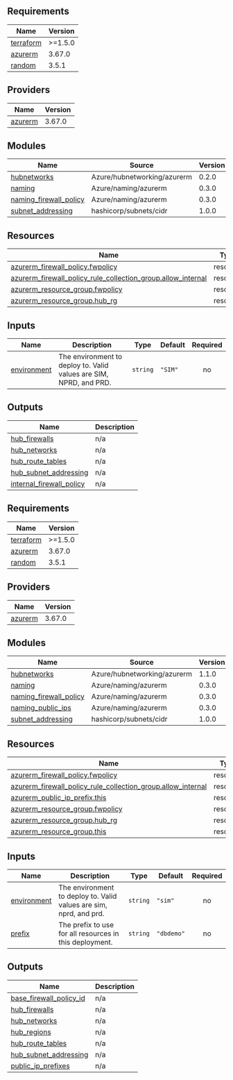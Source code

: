 ## Requirements

| Name | Version |
|------|---------|
| <a name="requirement_terraform"></a> [terraform](#requirement\_terraform) | >=1.5.0 |
| <a name="requirement_azurerm"></a> [azurerm](#requirement\_azurerm) | 3.67.0 |
| <a name="requirement_random"></a> [random](#requirement\_random) | 3.5.1 |

## Providers

| Name | Version |
|------|---------|
| <a name="provider_azurerm"></a> [azurerm](#provider\_azurerm) | 3.67.0 |

## Modules

| Name | Source | Version |
|------|--------|---------|
| <a name="module_hubnetworks"></a> [hubnetworks](#module\_hubnetworks) | Azure/hubnetworking/azurerm | 0.2.0 |
| <a name="module_naming"></a> [naming](#module\_naming) | Azure/naming/azurerm | 0.3.0 |
| <a name="module_naming_firewall_policy"></a> [naming\_firewall\_policy](#module\_naming\_firewall\_policy) | Azure/naming/azurerm | 0.3.0 |
| <a name="module_subnet_addressing"></a> [subnet\_addressing](#module\_subnet\_addressing) | hashicorp/subnets/cidr | 1.0.0 |

## Resources

| Name | Type |
|------|------|
| [azurerm_firewall_policy.fwpolicy](https://registry.terraform.io/providers/hashicorp/azurerm/3.67.0/docs/resources/firewall_policy) | resource |
| [azurerm_firewall_policy_rule_collection_group.allow_internal](https://registry.terraform.io/providers/hashicorp/azurerm/3.67.0/docs/resources/firewall_policy_rule_collection_group) | resource |
| [azurerm_resource_group.fwpolicy](https://registry.terraform.io/providers/hashicorp/azurerm/3.67.0/docs/resources/resource_group) | resource |
| [azurerm_resource_group.hub_rg](https://registry.terraform.io/providers/hashicorp/azurerm/3.67.0/docs/resources/resource_group) | resource |

## Inputs

| Name | Description | Type | Default | Required |
|------|-------------|------|---------|:--------:|
| <a name="input_environment"></a> [environment](#input\_environment) | The environment to deploy to. Valid values are SIM, NPRD, and PRD. | `string` | `"SIM"` | no |

## Outputs

| Name | Description |
|------|-------------|
| <a name="output_hub_firewalls"></a> [hub\_firewalls](#output\_hub\_firewalls) | n/a |
| <a name="output_hub_networks"></a> [hub\_networks](#output\_hub\_networks) | n/a |
| <a name="output_hub_route_tables"></a> [hub\_route\_tables](#output\_hub\_route\_tables) | n/a |
| <a name="output_hub_subnet_addressing"></a> [hub\_subnet\_addressing](#output\_hub\_subnet\_addressing) | n/a |
| <a name="output_internal_firewall_policy"></a> [internal\_firewall\_policy](#output\_internal\_firewall\_policy) | n/a |
<!-- BEGINNING OF PRE-COMMIT-TERRAFORM DOCS HOOK -->
## Requirements

| Name | Version |
|------|---------|
| <a name="requirement_terraform"></a> [terraform](#requirement\_terraform) | >=1.5.0 |
| <a name="requirement_azurerm"></a> [azurerm](#requirement\_azurerm) | 3.67.0 |
| <a name="requirement_random"></a> [random](#requirement\_random) | 3.5.1 |

## Providers

| Name | Version |
|------|---------|
| <a name="provider_azurerm"></a> [azurerm](#provider\_azurerm) | 3.67.0 |

## Modules

| Name | Source | Version |
|------|--------|---------|
| <a name="module_hubnetworks"></a> [hubnetworks](#module\_hubnetworks) | Azure/hubnetworking/azurerm | 1.1.0 |
| <a name="module_naming"></a> [naming](#module\_naming) | Azure/naming/azurerm | 0.3.0 |
| <a name="module_naming_firewall_policy"></a> [naming\_firewall\_policy](#module\_naming\_firewall\_policy) | Azure/naming/azurerm | 0.3.0 |
| <a name="module_naming_public_ips"></a> [naming\_public\_ips](#module\_naming\_public\_ips) | Azure/naming/azurerm | 0.3.0 |
| <a name="module_subnet_addressing"></a> [subnet\_addressing](#module\_subnet\_addressing) | hashicorp/subnets/cidr | 1.0.0 |

## Resources

| Name | Type |
|------|------|
| [azurerm_firewall_policy.fwpolicy](https://registry.terraform.io/providers/hashicorp/azurerm/3.67.0/docs/resources/firewall_policy) | resource |
| [azurerm_firewall_policy_rule_collection_group.allow_internal](https://registry.terraform.io/providers/hashicorp/azurerm/3.67.0/docs/resources/firewall_policy_rule_collection_group) | resource |
| [azurerm_public_ip_prefix.this](https://registry.terraform.io/providers/hashicorp/azurerm/3.67.0/docs/resources/public_ip_prefix) | resource |
| [azurerm_resource_group.fwpolicy](https://registry.terraform.io/providers/hashicorp/azurerm/3.67.0/docs/resources/resource_group) | resource |
| [azurerm_resource_group.hub_rg](https://registry.terraform.io/providers/hashicorp/azurerm/3.67.0/docs/resources/resource_group) | resource |
| [azurerm_resource_group.this](https://registry.terraform.io/providers/hashicorp/azurerm/3.67.0/docs/resources/resource_group) | resource |

## Inputs

| Name | Description | Type | Default | Required |
|------|-------------|------|---------|:--------:|
| <a name="input_environment"></a> [environment](#input\_environment) | The environment to deploy to. Valid values are sim, nprd, and prd. | `string` | `"sim"` | no |
| <a name="input_prefix"></a> [prefix](#input\_prefix) | The prefix to use for all resources in this deployment. | `string` | `"dbdemo"` | no |

## Outputs

| Name | Description |
|------|-------------|
| <a name="output_base_firewall_policy_id"></a> [base\_firewall\_policy\_id](#output\_base\_firewall\_policy\_id) | n/a |
| <a name="output_hub_firewalls"></a> [hub\_firewalls](#output\_hub\_firewalls) | n/a |
| <a name="output_hub_networks"></a> [hub\_networks](#output\_hub\_networks) | n/a |
| <a name="output_hub_regions"></a> [hub\_regions](#output\_hub\_regions) | n/a |
| <a name="output_hub_route_tables"></a> [hub\_route\_tables](#output\_hub\_route\_tables) | n/a |
| <a name="output_hub_subnet_addressing"></a> [hub\_subnet\_addressing](#output\_hub\_subnet\_addressing) | n/a |
| <a name="output_public_ip_prefixes"></a> [public\_ip\_prefixes](#output\_public\_ip\_prefixes) | n/a |
<!-- END OF PRE-COMMIT-TERRAFORM DOCS HOOK -->
